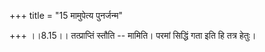 +++
title = "15 मामुपेत्य पुनर्जन्म"

+++
।।8.15।। तत्प्राप्तिं स्तौति -- मामिति। परमां सिद्धिं गता इति हि तत्र
हेतुः।

